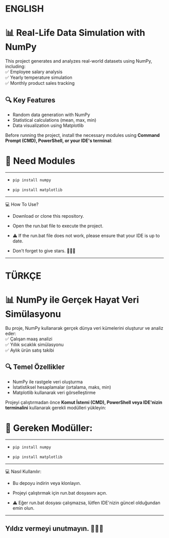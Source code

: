 # ENGLISH
# 📊 Real-Life Data Simulation with NumPy

This project generates and analyzes real-world datasets using NumPy, including:  
✅ Employee salary analysis  
✅ Yearly temperature simulation  
✅ Monthly product sales tracking  

## 🔍 Key Features  
- Random data generation with NumPy  
- Statistical calculations (mean, max, min)  
- Data visualization using Matplotlib


Before running the project, install the necessary modules using **Command Prompt (CMD), PowerShell, or your IDE's terminal**: 


# 🔧 Need Modules

-----------------------------------
* ``` pip install numpy ```

* ``` pip install matplotlib ```

-----------------------------------

💻 How To Use? 

* Download or clone this repository.

* Open the run.bat file to execute the project.

* ⚠️ If the run.bat file does not work, please ensure that your IDE is up to date. 
  
* Don't forget to give stars. 🌟🌟🌟
-----------------------------------
# TÜRKÇE
# 📊 NumPy ile Gerçek Hayat Veri Simülasyonu

Bu proje, NumPy kullanarak gerçek dünya veri kümelerini oluşturur ve analiz eder:  
✅ Çalışan maaş analizi  
✅ Yıllık sıcaklık simülasyonu  
✅ Aylık ürün satış takibi  

## 🔍 Temel Özellikler  
- NumPy ile rastgele veri oluşturma  
- İstatistiksel hesaplamalar (ortalama, maks, min)  
- Matplotlib kullanarak veri görselleştirme  


Projeyi çalıştırmadan önce **Komut İstemi (CMD), PowerShell veya IDE'nizin terminalini** kullanarak gerekli modülleri yükleyin:  


# 🔧 Gereken Modüller:

-----------------------------------
* ``` pip install numpy ```

* ``` pip install matplotlib ```

-----------------------------------

💻 Nasıl Kullanılır:

* Bu depoyu indirin veya klonlayın.

* Projeyi çalıştırmak için run.bat dosyasını açın.

* ⚠️ Eğer run.bat dosyası çalışmazsa, lütfen IDE'nizin güncel olduğundan emin olun. 
  
-----------------------------------

## Yıldız vermeyi unutmayın. 🌟🌟🌟
